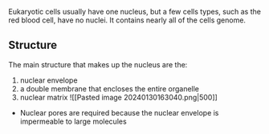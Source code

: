 Eukaryotic cells usually have one nucleus, but a few cells types, such as the red blood cell, have no nuclei.
It contains nearly all of the cells genome. 

## Structure
The main structure that makes up the nucleus are the:
1. nuclear envelope
2. a double membrane that encloses the entire organelle
3. nuclear matrix ![[Pasted image 20240130163040.png|500]]
- Nuclear pores are required because the nuclear envelope is impermeable to large molecules
